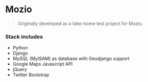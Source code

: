 # Mozio
> Originally developed as a take-home test project for Mozio.

### Stack includes
- Python
- Django
- MySQL (MyISAM) as database with Geodjango support
- Google Maps Javascript API
- jQuery
- Twitter Bootstrap
